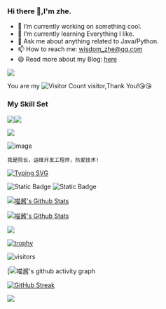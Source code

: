 ### Hi there 👋,I'm zhe.

- 🔭 I’m currently working on something cool.
- 🌱 I’m currently learning Everything I like.
- 💬 Ask me about anything related to Java/Python.
- 📫 How to reach me: wisdom_zhe@qq.com
- 😄 Read more about my Blog: [here](https://blog.deanit.cn)

![](https://github-readme-stats.vercel.app/api?username=gpjdean&show_icons=true&theme=transparent)

You are my ![Visitor Count](https://profile-counter.glitch.me/wisdom-zhe/count.svg) visitor,Thank You!:kissing_heart::kissing_heart:

### My Skill Set

![](https://img.shields.io/badge/Java-ED8B00?style=for-the-badge&logo=openjdk&logoColor=white)![](https://img.shields.io/badge/Python-3776AB?style=for-the-badge&logo=python&logoColor=white)


























![](https://count.getloli.com/get/@codeacg.github.readme?theme=rule34)

![image](https://github.com/gpjdean/dean/assets/38976530/b5231d76-e14d-4b48-8e68-0eac470138af)
```
我是院长，运维开发工程师，热爱技术!
```








[![Typing SVG](https://readme-typing-svg.demolab.com?font=Fira+Code&pause=1000&random=false&width=435&lines=fmt.Println(%22%E9%99%A2%E9%95%BF%E6%8A%80%E6%9C%AF%22);How+vexingly+quick+daft+zebras+jump)](https://git.io/typing-svg)

![Static Badge](https://img.shields.io/badge/Windows-11-E89AAA)
![Static Badge](https://img.shields.io/badge/Go-1.22.1-0000FF)

[![喵酱's Github Stats](https://github-readme-stats.vercel.app/api?username=gpjdean&theme=calm&show_icons=true)](https://github.com/anuraghazra/github-readme-stats)
​

[![喵酱's Github Stats](https://github-readme-stats.vercel.app/api/top-langs/?username=gpjdean&theme=calm&langs_count=6&layout=compact)](https://github.com/anuraghazra/github-readme-stats)


![](https://metrics.lecoq.io/codeacg?template=classic&config.timezone=Asia%2FBeiJing)



[![trophy](https://github-profile-trophy.vercel.app/?username=gpjdean)](https://github.com/ryo-ma/github-profile-trophy)


![visitors](https://visitor-badge.glitch.me/badge?page_id=gpjdean=green&right_color=red)

[![喵酱's github activity graph](https://github-readme-activity-graph.cyclic.app/graph?username=gpjdean)

[![GitHub Streak](https://streak-stats.demolab.com/?user=gpjdean)](https://git.io/streak-stats)


![](https://stats.justsong.cn/api/github?id=gpjdean)

